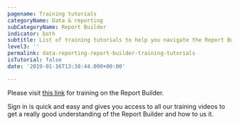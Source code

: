 ```yaml
---
pagename: Training tutorials
categoryName: Data & reporting
subCategoryName: Report Builder
indicator: both
subtitle: List of training tutorials to help you navigate the Report Builder
level3: ''
permalink: data-reporting-report-builder-training-tutorials
isTutorial: false
date: '2019-01-16T13:38:44.000+00:00'

---
```

Please visit [this link](https://liveperson.elasticlearning.online) for training on the Report Builder. 

Sign in is quick and easy and gives you access to all our training videos to get a really good understanding of the Report Builder and how to us it.